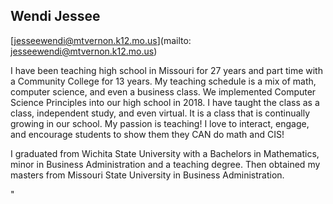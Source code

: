 ## Wendi  Jessee

[jesseewendi@mtvernon.k12.mo.us](mailto: jesseewendi@mtvernon.k12.mo.us)

I have been teaching high school in Missouri for 27 years and part time with a Community College for 13 years.  My teaching schedule is a mix of math, computer science, and even a business class. We implemented Computer Science Principles into our high school in 2018. I have taught the class as a class, independent study, and even virtual. It is a class that is continually growing in our school. My passion is teaching! I love to interact, engage, and encourage students to show them they CAN do math and CIS!

I graduated from Wichita State University with a Bachelors in Mathematics, minor in Business Administration and a teaching degree. Then obtained my masters from Missouri State University in Business Administration. 

"